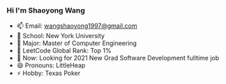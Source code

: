 <!--
**LittleHeap/LittleHeap** is a ✨ _special_ ✨ repository because its `README.md` (this file) appears on your GitHub profile.

Here are some ideas to get you started:

- 🔭 I’m currently working on ...
- 🌱 I’m currently learning ...
- 👯 I’m looking to collaborate on ...
- 🤔 I’m looking for help with ...
- 💬 Ask me about ...
- 📫 How to reach me: ...
- 😄 Pronouns: ...
- ⚡ Fun fact: ...
-->

### Hi I'm Shaoyong Wang

- 📫 Email: wangshaoyong1997@gmail.com
- 🔭 School: New York University
- 🌱 Major: Master of Computer Engineering
- 👯 LeetCode Global Rank: Top 1%
- 🤔 Now: Looking for 2021 New Grad Software Development fulltime job
- 😄 Pronouns: LittleHeap
- ⚡ Hobby: Texas Poker
